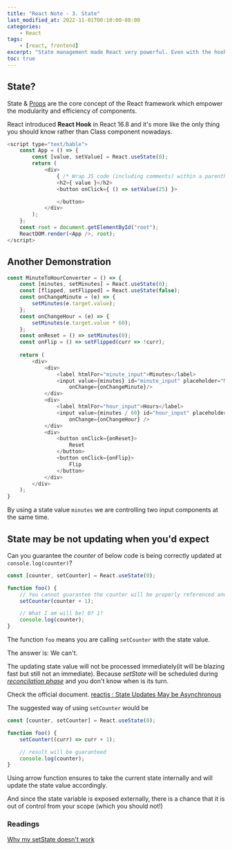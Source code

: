 ```yaml
---
title: "React Note - 3. State"
last_modified_at: 2022-11-01T00:10:00-08:00
categories:
    - React
tags:
    - [react, frontend]
excerpt: "State management made React very powerful. Even with the hook system, they made it even more simpler and more powerful"
toc: true
---
```


## State?

State & [Props](https://raacker.github.io/react/react-note-props/) are the core concept of the React framework which empower the modularity and efficiency of components.

React introduced **React Hook** in React 16.8 and it's more like the only thing you should know rather than Class component nowadays.

```js
<script type="text/bable">
    const App = () => {
        const [value, setValue] = React.useState(0);
        return (
            <div>
                { /* Wrap JS code (including comments) within a parenthesis */ } 
                <h2>{ value }</h2>
                <button onClick={ () => setValue(25) }>

                </button>
            </div>
        );
    };
    const root = document.getElementById("root");
    ReactDOM.render(<App />, root);
</script>
```

## Another Demonstration

```js
const MinuteToHourConverter = () => {
    const [minutes, setMinutes] = React.useState(0);
    const [flipped, setFlipped] = React.useState(false);
    const onChangeMinute = (e) => {
        setMinutes(e.target.value);
    };
    const onChangeHour = (e) => {
        setMinutes(e.target.value * 60);
    };
    const onReset = () => setMinutes(0);
    const onFlip = () => setFlipped(curr => !curr);
    
    return (
        <div>
            <div>
                <label htmlFor="minute_input">Minutes</label>
                <input value={minutes} id="minute_input" placeholder="Minutes" type="number" disabled={flipped === true}
                    onChange={onChangeMinute}/>
            </div>
            <div>
                <label htmlFor="hour_input">Hours</label>
                <input value={minutes / 60} id="hour_input" placeholder="Hours" type="number" disabled={flipped === false}
                    onChange={onChangeHour} />
            </div>
            <div>
                <button onClick={onReset}>
                    Reset
                </button>
                <button onClick={onFlip}>
                    Flip
                </button>
            </div>
        </div>
    );
}
```

By using a state value <code>minutes</code> we are controlling two input components at the same time.

## State may be not updating when you'd expect

Can you guarantee the *counter* of below code is being correctly updated at <code>console.log(counter)</code>?

```js
const [counter, setCounter] = React.useState(0);

function foo() {
    // You cannot guarantee the counter will be properly referenced and used at right timing
    setCounter(counter + 1);

    // What I am will be? 0? 1? 
    console.log(counter);
}
```

The function <code>foo</code> means you are calling <code>setCounter</code> with the state value.

The answer is: We can't. 

The updating state value will not be processed immediately(it will be blazing fast but still not an immediate). Because *setState* will be scheduled during [*reconcilation phase*](https://reactjs.org/docs/reconciliation.html) and you don't know when is its turn.

Check the official document.
[reactjs : State Updates May be Asynchronous](https://reactjs.org/docs/state-and-lifecycle.html#state-updates-may-be-asynchronous)

The suggested way of using <code>setCounter</code> would be

```js
const [counter, setCounter] = React.useState(0);

function foo() {
    setCounter((curr) => curr + 1);

    // result will be guaranteed
    console.log(counter);
}
```

Using arrow function ensures to take the current state internally and will update the state value accordingly.

And since the state variable is exposed externally, there is a chance that it is out of control from your scope (which you should not!)



### Readings

[Why my setState doesn't work](https://ozmoroz.com/2018/11/why-my-setstate-doesnt-work/)
